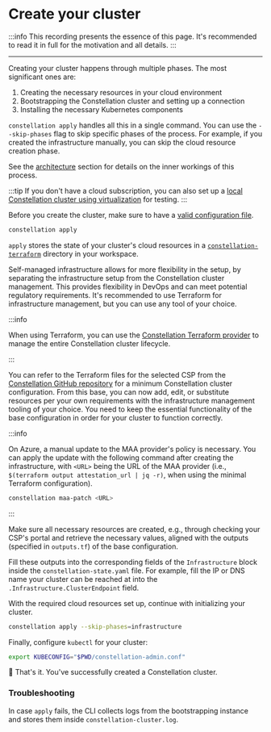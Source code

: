 # Create your cluster

:::info
This recording presents the essence of this page. It's recommended to read it in full for the motivation and all details.
:::

<AsciinemaWidget src="/constellation/assets/create-cluster.cast" rows="20" cols="112" idleTimeLimit="3" preload="true" theme="edgeless" />

---

Creating your cluster happens through multiple phases.
The most significant ones are:

1. Creating the necessary resources in your cloud environment
2. Bootstrapping the Constellation cluster and setting up a connection
3. Installing the necessary Kubernetes components

`constellation apply` handles all this in a single command.
You can use the `--skip-phases` flag to skip specific phases of the process.
For example, if you created the infrastructure manually, you can skip the cloud resource creation phase.

See the [architecture](../architecture/orchestration.md) section for details on the inner workings of this process.

:::tip
If you don't have a cloud subscription, you can also set up a [local Constellation cluster using virtualization](../getting-started/first-steps-local.md) for testing.
:::

Before you create the cluster, make sure to have a [valid configuration file](./config.md).

<Tabs groupId="usage">
<TabItem value="cli" label="CLI">

```bash
constellation apply
```

`apply` stores the state of your cluster's cloud resources in a [`constellation-terraform`](../architecture/orchestration.md#cluster-creation-process) directory in your workspace.

</TabItem>
<TabItem value="self-managed" label="Self-managed">

Self-managed infrastructure allows for more flexibility in the setup, by separating the infrastructure setup from the Constellation cluster management.
This provides flexibility in DevOps and can meet potential regulatory requirements.
It's recommended to use Terraform for infrastructure management, but you can use any tool of your choice.

:::info

  When using Terraform, you can use the [Constellation Terraform provider](./terraform-provider.md) to manage the entire Constellation cluster lifecycle.

:::

You can refer to the Terraform files for the selected CSP from the [Constellation GitHub repository](https://github.com/edgelesssys/constellation/tree/main/terraform/infrastructure) for a minimum Constellation cluster configuration. From this base, you can now add, edit, or substitute resources per your own requirements with the infrastructure
management tooling of your choice. You need to keep the essential functionality of the base configuration in order for your cluster to function correctly.

<!-- vale off -->

:::info

  On Azure, a manual update to the MAA provider's policy is necessary.
  You can apply the update with the following command after creating the infrastructure, with `<URL>` being the URL of the MAA provider (i.e., `$(terraform output attestation_url | jq -r)`, when using the minimal Terraform configuration).

  ```bash
  constellation maa-patch <URL>
  ```

:::

<!-- vale on -->

Make sure all necessary resources are created, e.g., through checking your CSP's portal and retrieve the necessary values, aligned with the outputs (specified in `outputs.tf`) of the base configuration.

Fill these outputs into the corresponding fields of the `Infrastructure` block inside the `constellation-state.yaml` file. For example, fill the IP or DNS name your cluster can be reached at into the `.Infrastructure.ClusterEndpoint` field.

With the required cloud resources set up, continue with initializing your cluster.

```bash
constellation apply --skip-phases=infrastructure
```

</TabItem>
</Tabs>

Finally, configure `kubectl` for your cluster:

```bash
export KUBECONFIG="$PWD/constellation-admin.conf"
```

🏁 That's it. You've successfully created a Constellation cluster.

### Troubleshooting

In case `apply` fails, the CLI collects logs from the bootstrapping instance and stores them inside `constellation-cluster.log`.
